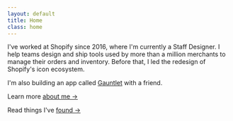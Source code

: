 ```yaml
---
layout: default
title: Home
class: home
---
```


I've worked at Shopify since 2016, where I'm currently a Staff Designer. I help teams design and ship tools used by more than a million merchants to manage their orders and inventory. Before that, I led the redesign of Shopify's icon ecosystem.

I'm also building an app called [Gauntlet](http://gauntletapp.com/) with a friend.

Learn more [about me &rarr;](/about/)

Read things I've [found &rarr;](/finds/)
